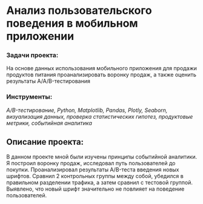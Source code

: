 # Анализ пользовательского поведения в мобильном приложении


### Задачи проекта:

На основе данных использования мобильного приложения для продажи продуктов питания проанализировать воронку продаж, а также оценить результаты A/A/B-тестирования 


### Инструменты:

*A/B-тестирование, Python, Matplotlib, Pandas, Plotly, Seaborn, визуализация данных, проверка статистических гипотез, продуктовые метрики, событийная аналитика*



## Описание проекта:

В данном проекте мной были изучены принципы событийной аналитики. Я построил
воронку продаж, исследовал путь пользователей до покупки. Проанализировал
результаты A/B-теста введения новых шрифтов. Сравнил 2 контрольных группы между
собой, убедился в правильном разделении трафика, а затем сравнил с тестовой группой.
Выявлено, что новый шрифт значительно не повлияет на поведение пользователей.